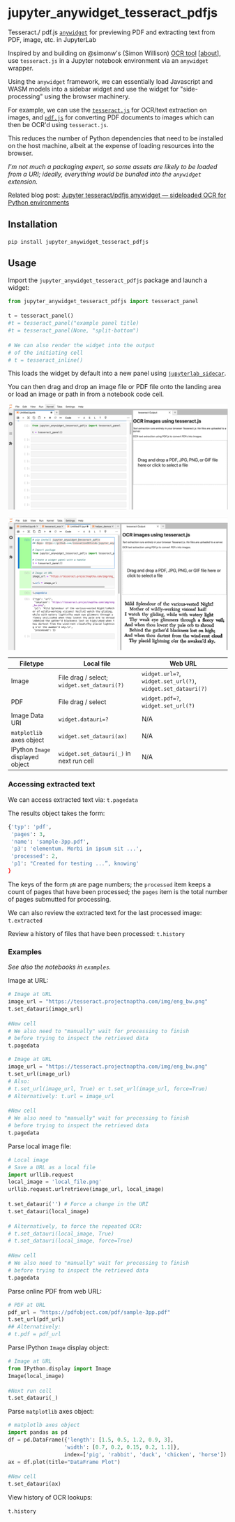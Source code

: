# jupyter_anywidget_tesseract_pdfjs

Tesseract./ pdf.js [`anywidget`](https://github.com/manzt/anywidget) for previewing PDF and extracting text from PDF, image, etc. in JupyterLab

Inspired by and building on @simonw's (Simon Willison) [OCR tool](https://github.com/simonw/tools/blob/main/ocr.html) [[about](https://simonwillison.net/2024/Mar/30/ocr-pdfs-images/)], use `tesseract.js` in a Jupyter notebook environment via an `anywidget` wrapper.

Using the `anywidget` framework, we can essentially load Javascript and WASM models into a sidebar widget and use the widget for "side-processing" using the browser machinery.

For example, we can use the [`tesseract.js`](https://tesseract.projectnaptha.com/) for OCR/text extraction on images, and [`pdf.js`](https://mozilla.github.io/pdf.js/) for converting PDF documents to images which can then be OCR'd using `tesseract.js`.

This reduces the number of Python dependencies that need to be installed on the host machine, albeit at the expense of loading resources into the browser.

*I'm not much a packaging expert, so some assets are likely to be loaded from a URI; ideally, everything would be bundled into the `anywidget` extension.*

Related blog post: [Jupyter tesseract/pdfjs anywidget — sideloaded OCR for Python environments](https://blog.ouseful.info/2024/08/14/jupyter-tesseract-pdfjs-anywidget-sideloaded-ocr-for-python-environments/)

## Installation

`pip install jupyter_anywidget_tesseract_pdfjs`

## Usage

Import the `jupyter_anywidget_tesseract_pdfjs` package and launch a widget:

```python
from jupyter_anywidget_tesseract_pdfjs import tesseract_panel

t = tesseract_panel()
#t = tesseract_panel("example panel title)
#t = tesseract_panel(None, "split-bottom")

# We can also render the widget into the output
# of the initiating cell
# t = tesseract_inline()
```

This loads the widget by default into a new panel using [`jupyterlab_sidecar`](https://github.com/jupyter-widgets/jupyterlab-sidecar).

You can then drag and drop an image file or PDF file onto the landing area or load an image or path in from a notebook code cell.

![Load in widget from code, display in panel](images/widget_loading.png)

![Load in widget from code, display in panel, ocr passed image](images/widget_loading_ocr.png)

| Filetype  | Local file  | Web URL |
|---|---|---|
| Image  | File drag / select; `widget.set_datauri(?)` | `widget.url=?`, `widget.set_url(?)`, `widget.set_datauri(?)` |
|  PDF  |  File drag / select  | `widget.pdf=?`, `widget.set_url(?)`  |
| Image Data URI | `widget.datauri=?` | N/A |
| `matplotlib` axes object | `widget.set_datauri(ax)` | N/A |
| IPython `Image` displayed object | `widget.set_datauri(_)` in next run cell | N/A |

### Accessing extracted text

We can access extracted text via: `t.pagedata`

The results object takes the form:

```python
{'typ': 'pdf',
 'pages': 3,
 'name': 'sample-3pp.pdf',
 'p3': 'elementum. Morbi in ipsum sit ...',
 'processed': 2,
 'p1': "Created for testing ...”, knowing'
}
```

The keys of the form `pN` are page numbers; the `processed` item keeps a count of pages that have been processed; the `pages` item is the total number of pages submutted for processing.

We can also review the extracted text for the last processed image: `t.extracted`

Review a history of files that have been processed: `t.history`

### Examples

*See also the notebooks in `examples`.*

Image at URL:

```python
# Image at URL
image_url = "https://tesseract.projectnaptha.com/img/eng_bw.png"
t.set_datauri(image_url)

#New cell
# We also need to "manually" wait for processing to finish
# before trying to inspect the retrieved data
t.pagedata
```


```python
# Image at URL
image_url = "https://tesseract.projectnaptha.com/img/eng_bw.png"
t.set_url(image_url)
# Also:
# t.set_url(image_url, True) or t.set_url(image_url, force=True)
# Alternatively: t.url = image_url

#New cell
# We also need to "manually" wait for processing to finish
# before trying to inspect the retrieved data
t.pagedata
```

Parse local image file:

```python
# Local image
# Save a URL as a local file
import urllib.request
local_image = 'local_file.png'
urllib.request.urlretrieve(image_url, local_image)

t.set_datauri('') # Force a change in the URI
t.set_datauri(local_image)

# Alternatively, to force the repeated OCR:
# t.set_datauri(local_image, True)
# t.set_datauri(local_image, force=True)

#New cell
# We also need to "manually" wait for processing to finish
# before trying to inspect the retrieved data
t.pagedata
```

Parse online PDF from web URL:

```python
# PDF at URL
pdf_url = "https://pdfobject.com/pdf/sample-3pp.pdf"
t.set_url(pdf_url)
## Alternatively:
# t.pdf = pdf_url
```

Parse IPython `Image` display object:

```python
# Image at URL
from IPython.display import Image
Image(local_image)

#Next run cell
t.set_datauri(_)
```

Parse `matplotlib` axes object:

```python
# matplotlb axes object
import pandas as pd
df = pd.DataFrame({'length': [1.5, 0.5, 1.2, 0.9, 3],
                  'width': [0.7, 0.2, 0.15, 0.2, 1.1]},
                  index=['pig', 'rabbit', 'duck', 'chicken', 'horse'])
ax = df.plot(title="DataFrame Plot")

#New cell
t.set_datauri(ax)
```

View history of OCR lookups:

`t.history`

